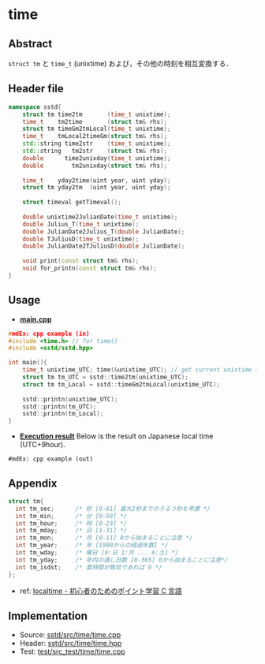 # time
## Abstract
`struct tm` と `time_t` (unixtime) および，その他の時刻を相互変換する．

## Header file
```cpp
namespace sstd{
    struct tm time2tm       (time_t unixtime);
    time_t    tm2time       (struct tm& rhs);
    struct tm timeGm2tmLocal(time_t unixtime);
    time_t    tmLocal2timeGm(struct tm& rhs);
    std::string time2str    (time_t unixtime);
    std::string   tm2str    (struct tm& rhs);
    double      time2unixday(time_t unixtime);
    double        tm2unixday(struct tm& rhs);
    
    time_t    yday2time(uint year, uint yday);
    struct tm yday2tm  (uint year, uint yday);
    
    struct timeval getTimeval();
    
    double unixtime2JulianDate(time_t unixtime);
    double Julius_T(time_t unixtime);
    double JulianDate2Julius_T(double JulianDate);
    double TJuliusD(time_t unixtime);
    double JulianDate2TJuliusD(double JulianDate);
    
    void print(const struct tm& rhs);
    void for_printn(const struct tm& rhs);
}
```

## Usage
- <u>**main.cpp**</u>
```cpp
#mdEx: cpp example (in)
#include <time.h> // for time()
#include <sstd/sstd.hpp>

int main(){
    time_t unixtime_UTC; time(&unixtime_UTC); // get current unixtime (UTC)
    struct tm tm_UTC = sstd::time2tm(unixtime_UTC);
    struct tm tm_Local = sstd::timeGm2tmLocal(unixtime_UTC);
    
    sstd::printn(unixtime_UTC);
    sstd::printn(tm_UTC);
    sstd::printn(tm_Local);
}
```
- <u>**Execution result**</u>
Below is the result on Japanese local time (UTC+9hour).
```
#mdEx: cpp example (out)
```

## Appendix
```c++
struct tm{
  int tm_sec;      /* 秒 [0-61] 最大2秒までのうるう秒を考慮 */
  int tm_min;      /* 分 [0-59] */
  int tm_hour;     /* 時 [0-23] */
  int tm_mday;     /* 日 [1-31] */
  int tm_mon;      /* 月 [0-11] 0から始まることに注意 */
  int tm_year;     /* 年 [1900からの経過年数] */
  int tm_wday;     /* 曜日 [0:日 1:月 ... 6:土] */
  int tm_yday;     /* 年内の通し日数 [0-365] 0から始まることに注意*/
  int tm_isdst;    /* 夏時間が無効であれば 0 */
};
```

- ref: [localtime - 初心者のためのポイント学習 C 言語](http://www9.plala.or.jp/sgwr-t/lib/localtime.html)

## Implementation
- Source: [sstd/src/time/time.cpp](https://github.com/admiswalker/SubStandardLibrary-SSTD-/blob/master/sstd/src/time/time.cpp)
- Header: [sstd/src/time/time.hpp](https://github.com/admiswalker/SubStandardLibrary-SSTD-/blob/master/sstd/src/time/time.hpp)
- Test: [test/src_test/time/time.cpp](https://github.com/admiswalker/SubStandardLibrary-SSTD-/blob/master/test/src_test/time/time.cpp)
